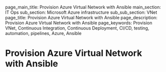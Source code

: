page_main_title: Provision Azure Virtual Network with Ansible
main_section: IT Ops
sub_section: Microsoft Azure infrastructure
sub_sub_section: VNet
page_title: Provision Azure Virtual Network with Ansible
page_description: Provision Azure Virtual Network with Ansible
page_keywords: Provision VNet, Continuous Integration, Continuous Deployment, CI/CD, testing, automation, pipelines, Azure, Ansible

# Provision Azure Virtual Network with Ansible
